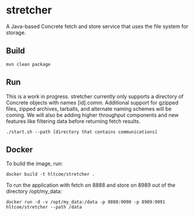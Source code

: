 # stretcher
A Java-based Concrete fetch and store service that uses the file system for storage.

## Build
```
mvn clean package
```

## Run
This is a work in progress.
stretcher currently only supports a directory of Concrete objects with names [id].comm.
Additional support for gzipped files, zipped archives, tarballs, and alternate naming schemes will be coming.
We will also be adding higher throughput components and new features like filtering data before returning fetch results.

```
./start.sh --path [directory that contains communications]
```
## Docker
To build the image, run:
```
docker build -t hltcoe/stretcher .
```

To run the application with fetch on 8888 and store on 8989 out of the directory /opt/my_data:
```
docker run -d -v /opt/my_data:/data -p 8888:9090 -p 8989:9091 hltcoe/stretcher --path /data
```
